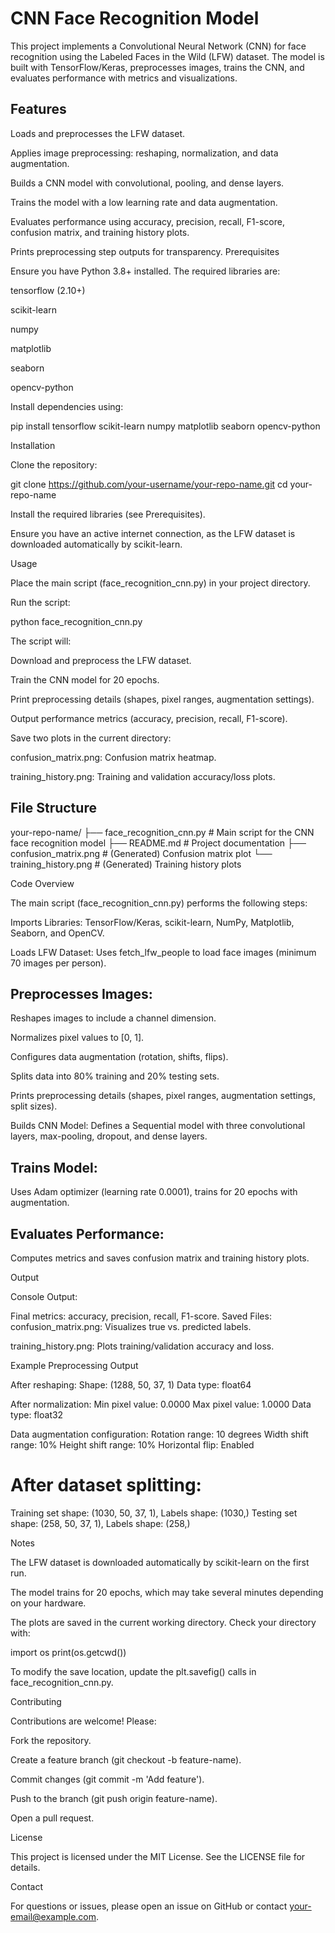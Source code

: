 <h1>CNN Face Recognition Model</h1>

This project implements a Convolutional Neural Network (CNN) for face recognition using the Labeled Faces in the Wild (LFW) dataset. The model is built with TensorFlow/Keras, preprocesses images, trains the CNN, and evaluates performance with metrics and visualizations.

<h2>Features</h2>

Loads and preprocesses the LFW dataset.

Applies image preprocessing: reshaping, normalization, and data augmentation.

Builds a CNN model with convolutional, pooling, and dense layers.

Trains the model with a low learning rate and data augmentation.

Evaluates performance using accuracy, precision, recall, F1-score, confusion matrix, and training history plots.

Prints preprocessing step outputs for transparency.
Prerequisites

Ensure you have Python 3.8+ installed. The required libraries are:





tensorflow (2.10+)



scikit-learn



numpy



matplotlib



seaborn



opencv-python

Install dependencies using:

pip install tensorflow scikit-learn numpy matplotlib seaborn opencv-python

Installation





Clone the repository:

git clone https://github.com/your-username/your-repo-name.git
cd your-repo-name



Install the required libraries (see Prerequisites).



Ensure you have an active internet connection, as the LFW dataset is downloaded automatically by scikit-learn.

Usage





Place the main script (face_recognition_cnn.py) in your project directory.



Run the script:

python face_recognition_cnn.py



The script will:





Download and preprocess the LFW dataset.



Train the CNN model for 20 epochs.



Print preprocessing details (shapes, pixel ranges, augmentation settings).



Output performance metrics (accuracy, precision, recall, F1-score).



Save two plots in the current directory:





confusion_matrix.png: Confusion matrix heatmap.



training_history.png: Training and validation accuracy/loss plots.

<h2>File Structure</h2>

your-repo-name/
├── face_recognition_cnn.py   # Main script for the CNN face recognition model
├── README.md                 # Project documentation
├── confusion_matrix.png      # (Generated) Confusion matrix plot
└── training_history.png      # (Generated) Training history plots

Code Overview

The main script (face_recognition_cnn.py) performs the following steps:





Imports Libraries: TensorFlow/Keras, scikit-learn, NumPy, Matplotlib, Seaborn, and OpenCV.



Loads LFW Dataset: Uses fetch_lfw_people to load face images (minimum 70 images per person).



<h2>Preprocesses Images:</h2>





Reshapes images to include a channel dimension.



Normalizes pixel values to [0, 1].



Configures data augmentation (rotation, shifts, flips).



Splits data into 80% training and 20% testing sets.



Prints preprocessing details (shapes, pixel ranges, augmentation settings, split sizes).



Builds CNN Model: Defines a Sequential model with three convolutional layers, max-pooling, dropout, and dense layers.



<h2>Trains Model:</h2> 

Uses Adam optimizer (learning rate 0.0001), trains for 20 epochs with augmentation.



<h2>Evaluates Performance:</h2>

Computes metrics and saves confusion matrix and training history plots.

Output





Console Output:

Final metrics: accuracy, precision, recall, F1-score.
Saved Files:
confusion_matrix.png: Visualizes true vs. predicted labels.

training_history.png: Plots training/validation accuracy and loss.

Example Preprocessing Output

After reshaping:
  Shape: (1288, 50, 37, 1)
  Data type: float64

After normalization:
  Min pixel value: 0.0000
  Max pixel value: 1.0000
  Data type: float32

Data augmentation configuration:
  Rotation range: 10 degrees
  Width shift range: 10%
  Height shift range: 10%
  Horizontal flip: Enabled

<h1>
  After dataset splitting:
</h1> 
  Training set shape: (1030, 50, 37, 1), Labels shape: (1030,)
  Testing set shape: (258, 50, 37, 1), Labels shape: (258,)

Notes





The LFW dataset is downloaded automatically by scikit-learn on the first run.



The model trains for 20 epochs, which may take several minutes depending on your hardware.



The plots are saved in the current working directory. Check your directory with:

import os
print(os.getcwd())



To modify the save location, update the plt.savefig() calls in face_recognition_cnn.py.

Contributing

Contributions are welcome! Please:





Fork the repository.



Create a feature branch (git checkout -b feature-name).



Commit changes (git commit -m 'Add feature').



Push to the branch (git push origin feature-name).



Open a pull request.

License

This project is licensed under the MIT License. See the LICENSE file for details.

Contact

For questions or issues, please open an issue on GitHub or contact your-email@example.com.
